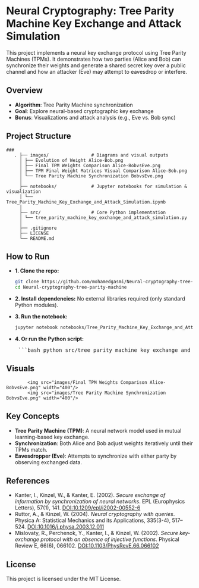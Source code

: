 # Neural Cryptography: Tree Parity Machine Key Exchange and Attack Simulation

This project implements a neural key exchange protocol using Tree Parity Machines (TPMs). It demonstrates how two parties (Alice and Bob) can synchronize their weights and generate a shared secret key over a public channel and how an attacker (Eve) may attempt to eavesdrop or interfere.

## Overview

- **Algorithm**: Tree Parity Machine synchronization
- **Goal**: Explore neural-based cryptographic key exchange
- **Bonus**: Visualizations and attack analysis (e.g., Eve vs. Bob sync)

## Project Structure

<pre><code>### 
   . ├── images/                # Diagrams and visual outputs 
     │ ├── Evolution of Weight Alice-Bob.png 
     │ ├── Final TPM Weights Comparison Alice-BobvsEve.png 
     │ ├── TPM Final Weight Matrices Visual Comparison Alice-Bob.png 
     │ └── Tree Parity Machine Synchronization BobvsEve.png 
     │ 
     ├── notebooks/             # Jupyter notebooks for simulation & visualization 
     │ └── Tree_Parity_Machine_Key_Exchange_and_Attack_Simulation.ipynb 
     │ 
     ├── src/                   # Core Python implementation  
     │ └── tree_parity_machine_key_exchange_and_attack_simulation.py 
     │ 
     ├── .gitignore 
     ├── LICENSE  
     └── README.md </code></pre>


## How to Run

* **1. Clone the repo:**
  ```bash
  git clone https://github.com/mohamedgasmi/Neural-cryptography-tree-parity-machine.git
  cd Neural-cryptography-tree-parity-machine

* **2. Install dependencies:**
  No external libraries required (only standard Python modules).

* **3. Run the notebook:**
  ```bash
  jupyter notebook notebooks/Tree_Parity_Machine_Key_Exchange_and_Attack_Simulation.ipynb

* **4. Or run the Python script:**
  <pre> ```bash python src/tree_parity_machine_key_exchange_and_attack_simulation.py ``` </pre>

## Visuals
            <img src="images/Final TPM Weights Comparison Alice-BobvsEve.png" width="400"/> 
            <img src="images/Tree Parity Machine Synchronization BobvsEve.png" width="400"/>

## Key Concepts

* **Tree Parity Machine (TPM)**: A neural network model used in mutual learning-based key exchange.
* **Synchronization**: Both Alice and Bob adjust weights iteratively until their TPMs match.
* **Eavesdropper (Eve)**: Attempts to synchronize with either party by observing exchanged data.

## References

- Kanter, I., Kinzel, W., & Kanter, E. (2002). *Secure exchange of information by synchronization of neural networks*. EPL (Europhysics Letters), 57(1), 141. [DOI:10.1209/epl/i2002-00552-6](https://arxiv.org/abs/cond-mat/0202112)
- Ruttor, A., & Kinzel, W. (2004). *Neural cryptography with queries*. Physica A: Statistical Mechanics and its Applications, 335(3-4), 517–524. [DOI:10.1016/j.physa.2003.12.011](https://www.researchgate.net/publication/1875878_I_Neural_cryptography_with_queries)
- Mislovaty, R., Perchenok, Y., Kanter, I., & Kinzel, W. (2002). *Secure key-exchange protocol with an absence of injective functions*. Physical Review E, 66(6), 066102. [DOI:10.1103/PhysRevE.66.066102](https://journals.aps.org/pre/abstract/10.1103/PhysRevE.66.066102)

## License

This project is licensed under the MIT License.
